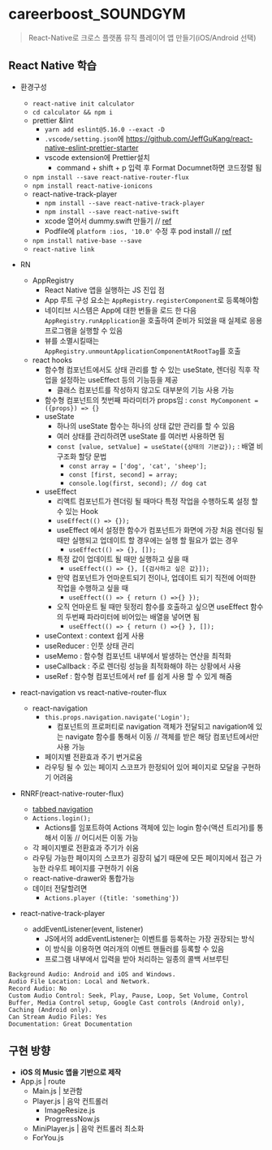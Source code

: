 # careerboost_SOUNDGYM
> React-Native로 크로스 플랫폼 뮤직 플레이어 앱 만들기(iOS/Android 선택)

## React Native 학습
- 환경구성
  - `react-native init calculator`
  - `cd calculator && npm i`
  - prettier &lint
    - `yarn add eslint@5.16.0 --exact -D`
    - `.vscode/setting.json`에 https://github.com/JeffGuKang/react-native-eslint-prettier-starter
    - vscode extension에 Prettier설치
      - command + shift + p 입력 후 Format Documnet하면 코드정렬 됨
  - `npm install --save react-native-router-flux`
  - `npm install react-native-ionicons`
  - react-native-track-player
    - `npm install --save react-native-track-player`
    - `npm install --save react-native-swift`
    - xcode 열어서 dummy.swift 만들기 // [ref](https://react-native-kit.github.io/react-native-track-player/install/#troubleshooting)
    - Podfile에 `platform :ios, '10.0'` 수정 후 pod install // [ref](https://github.com/react-native-kit/react-native-track-player/issues/664)
  - `npm install native-base --save`
  - `react-native link`
- RN
  - AppRegistry
    - React Native 앱을 실행하는 JS 진입 점
    - App 루트 구성 요소는 `AppRegistry.registerComponent`로 등록해야함
    - 네이티브 시스템은 App에 대한 번들을 로드 한 다음 `AppRegistry.runApplication`을 호출하여 준비가 되었을 때 실제로 응용 프로그램을 실행할 수 있음
    - 뷰를 소멸시킬때는 `AppRegistry.unmountApplicationComponentAtRootTag`를 호출
  - react hooks
    - 함수형 컴포넌트에서도 상태 관리를 할 수 있는 useState, 렌더링 직후 작업을 설정하는 useEffect 등의 기능등을 제공
      - 클래스 컴포넌트를 작성하지 않고도 대부분의 기능 사용 가능
    - 함수형 컴포넌트의 첫번째 파라미터가 props임 : `const MyComponent = ({props}) => {}`
    - useState
      - 하나의 useState 함수는 하나의 상태 값만 관리를 할 수 있음
      - 여러 상태를 관리하려면 useState 를 여러번 사용하면 됨
      - `const [value, setValue] = useState({상태의 기본값});` : 배열 비구조화 할당 문법
        - `const array = ['dog', 'cat', 'sheep'];`
        - `const [first, second] = array;`
        - `console.log(first, second); // dog cat`
    - useEffect
      - 리액트 컴포넌트가 렌더링 될 때마다 특정 작업을 수행하도록 설정 할 수 있는 Hook 
      - `useEffect(() => {});`
      - useEffect 에서 설정한 함수가 컴포넌트가 화면에 가장 처음 렌더링 될 때만 실행되고 업데이트 할 경우에는 실행 할 필요가 없는 경우
        - `useEffect(() => {}, []);`
      - 특정 값이 업데이트 될 때만 실행하고 싶을 때
        - `useEffect(() => {}, [{검사하고 싶은 값}]);`
      - 만약 컴포넌트가 언마운트되기 전이나, 업데이트 되기 직전에 어떠한 작업을 수행하고 싶을 때
        - `useEffect(() => { return () =>{} });`
      - 오직 언마운트 될 때만 뒷정리 함수를 호출하고 싶으면 useEffect 함수의 두번째 파라미터에 비어있는 배열을 넣어면 됨
        - `useEffect(() => { return () =>{} }, []);`
    - useContext : context 쉽게 사용
    - useReducer : 인풋 상태 관리
    - useMemo : 함수형 컴포넌트 내부에서 발생하는 연산을 최적화
    - useCallback : 주로 렌더링 성능을 최적화해야 하는 상황에서 사용
    - useRef : 함수형 컴포넌트에서 ref 를 쉽게 사용 할 수 있게 해줌
- react-navigation vs react-native-router-flux
  - react-navigation
    - `this.props.navigation.navigate('Login');`
      - 컴포넌트의 프로퍼티로 navigation 객체가 전달되고 navigation에 있는 navigate 함수를 통해서 이동 // 객체를 받은 해당 컴포넌트에서만 사용 가능
    - 페이지별 전환효과 주기 번거로움
    - 라우팅 될 수 있는 페이지 스코프가 한정되어 있어 페이지로 모달을 구현하기 어려움

- RNRF(react-native-router-flux)
  - [tabbed navigation](https://medium.com/@sportnak/adding-custom-tabbed-navigation-in-react-native-router-flux-e08429c22cce)
  - `Actions.login();`
    - Actions를 임포트하여 Actions 객체에 있는 login 함수(액션 트리거)를 통해서 이동 // 어디서든 이동 가능
  - 각 페이지별로 전환효과 주기가 쉬움
  - 라우팅 가능한 페이지의 스코프가 굉장히 넓기 때문에 모든 페이지에서 접근 가능한 라우트 페이지를 구현하기 쉬움
  - react-native-drawer와 통합가능
  - 데이터 전달할려면
    - `Actions.player ({title: 'something'})`

- react-native-track-player
  - addEventListener(event, listener)
    - JS에서의 addEventListener는 이벤트를 등록하는 가장 권장되는 방식
    - 이 방식을 이용하면 여러개의 이벤트 핸들러를 등록할 수 있음
    - 프로그램 내부에서 입력을 받아 처리하는 일종의 콜백 서브루틴
```
Background Audio: Android and iOS and Windows.
Audio File Location: Local and Network.
Record Audio: No
Custom Audio Control: Seek, Play, Pause, Loop, Set Volume, Control Buffer, Media Control setup, Google Cast controls (Android only), Caching (Android only).
Can Stream Audio Files: Yes
Documentation: Great Documentation
```

## 구현 방향
- **iOS 의 Music 앱을 기반으로 제작**
- App.js | route
  - Main.js | 보관함
  - Player.js | 음악 컨트롤러
    - ImageResize.js
    - ProgrressNow.js
  - MiniPlayer.js | 음악 컨트롤러 최소화
  - ForYou.js